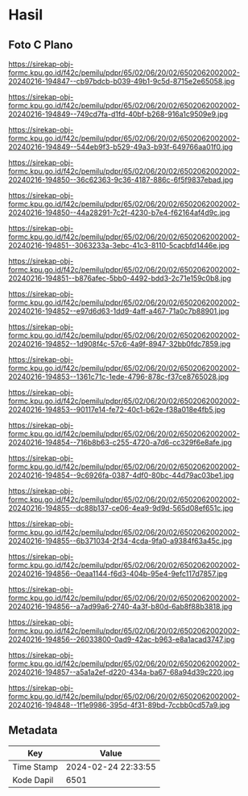 # Hasil

## Foto C Plano

https://sirekap-obj-formc.kpu.go.id/f42c/pemilu/pdpr/65/02/06/20/02/6502062002002-20240216-194847--cb97bdcb-b039-49b1-9c5d-8715e2e65058.jpg

https://sirekap-obj-formc.kpu.go.id/f42c/pemilu/pdpr/65/02/06/20/02/6502062002002-20240216-194849--749cd7fa-d1fd-40bf-b268-916a1c9509e9.jpg

https://sirekap-obj-formc.kpu.go.id/f42c/pemilu/pdpr/65/02/06/20/02/6502062002002-20240216-194849--544eb9f3-b529-49a3-b93f-649766aa01f0.jpg

https://sirekap-obj-formc.kpu.go.id/f42c/pemilu/pdpr/65/02/06/20/02/6502062002002-20240216-194850--36c62363-9c36-4187-886c-6f5f9837ebad.jpg

https://sirekap-obj-formc.kpu.go.id/f42c/pemilu/pdpr/65/02/06/20/02/6502062002002-20240216-194850--44a28291-7c2f-4230-b7e4-f62164af4d9c.jpg

https://sirekap-obj-formc.kpu.go.id/f42c/pemilu/pdpr/65/02/06/20/02/6502062002002-20240216-194851--3063233a-3ebc-41c3-8110-5cacbfd1446e.jpg

https://sirekap-obj-formc.kpu.go.id/f42c/pemilu/pdpr/65/02/06/20/02/6502062002002-20240216-194851--b876afec-5bb0-4492-bdd3-2c71e159c0b8.jpg

https://sirekap-obj-formc.kpu.go.id/f42c/pemilu/pdpr/65/02/06/20/02/6502062002002-20240216-194852--e97d6d63-1dd9-4aff-a467-71a0c7b88901.jpg

https://sirekap-obj-formc.kpu.go.id/f42c/pemilu/pdpr/65/02/06/20/02/6502062002002-20240216-194852--1d908f4c-57c6-4a9f-8947-32bb0fdc7859.jpg

https://sirekap-obj-formc.kpu.go.id/f42c/pemilu/pdpr/65/02/06/20/02/6502062002002-20240216-194853--1361c71c-1ede-4796-878c-f37ce8765028.jpg

https://sirekap-obj-formc.kpu.go.id/f42c/pemilu/pdpr/65/02/06/20/02/6502062002002-20240216-194853--90117e14-fe72-40c1-b62e-f38a018e4fb5.jpg

https://sirekap-obj-formc.kpu.go.id/f42c/pemilu/pdpr/65/02/06/20/02/6502062002002-20240216-194854--716b8b63-c255-4720-a7d6-cc329f6e8afe.jpg

https://sirekap-obj-formc.kpu.go.id/f42c/pemilu/pdpr/65/02/06/20/02/6502062002002-20240216-194854--9c6926fa-0387-4df0-80bc-44d79ac03be1.jpg

https://sirekap-obj-formc.kpu.go.id/f42c/pemilu/pdpr/65/02/06/20/02/6502062002002-20240216-194855--dc88b137-ce06-4ea9-9d9d-565d08ef651c.jpg

https://sirekap-obj-formc.kpu.go.id/f42c/pemilu/pdpr/65/02/06/20/02/6502062002002-20240216-194855--6b371034-2f34-4cda-9fa0-a9384f63a45c.jpg

https://sirekap-obj-formc.kpu.go.id/f42c/pemilu/pdpr/65/02/06/20/02/6502062002002-20240216-194856--0eaa1144-f6d3-404b-95e4-9efc117d7857.jpg

https://sirekap-obj-formc.kpu.go.id/f42c/pemilu/pdpr/65/02/06/20/02/6502062002002-20240216-194856--a7ad99a6-2740-4a3f-b80d-6ab8f88b3818.jpg

https://sirekap-obj-formc.kpu.go.id/f42c/pemilu/pdpr/65/02/06/20/02/6502062002002-20240216-194856--26033800-0ad9-42ac-b963-e8a1acad3747.jpg

https://sirekap-obj-formc.kpu.go.id/f42c/pemilu/pdpr/65/02/06/20/02/6502062002002-20240216-194857--a5a1a2ef-d220-434a-ba67-68a94d39c220.jpg

https://sirekap-obj-formc.kpu.go.id/f42c/pemilu/pdpr/65/02/06/20/02/6502062002002-20240216-194848--1f1e9986-395d-4f31-89bd-7ccbb0cd57a9.jpg


## Metadata

| Key        | Value               |
| ---------- | ------------------- |
| Time Stamp | 2024-02-24 22:33:55 |
| Kode Dapil | 6501                |



